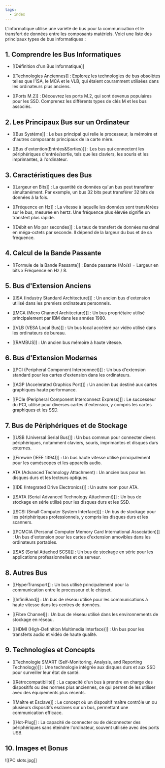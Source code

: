 ```yaml
---
tags:
  - index
---
```


L'informatique utilise une variété de bus pour la communication et le transfert de données entre les composants matériels. Voici une liste des principaux types de bus informatiques :

## 1. Comprendre les Bus Informatiques

- [[Définition d'un Bus Informatique]] 

- [[Technologies Anciennes]] : Explorez les technologies de bus obsolètes telles que l'ISA, le MCA et le VLB, qui étaient couramment utilisées dans les ordinateurs plus anciens.

- [[Ports M.2]]  : Découvrez les ports M.2, qui sont devenus populaires pour les SSD. Comprenez les différents types de clés M et les bus associés.

## 2. Les Principaux Bus sur un Ordinateur

- [[Bus Système]] : Le bus principal qui relie le processeur, la mémoire et d'autres composants principaux de la carte mère.

- [[Bus d'extention(Entrées&Sorties)]] : Les bus qui connectent les périphériques d'entrée/sortie, tels que les claviers, les souris et les imprimantes, à l'ordinateur.

## 3. Caractéristiques des Bus

- [[Largeur en Bits]] : La quantité de données qu'un bus peut transférer simultanément. Par exemple, un bus 32 bits peut transférer 32 bits de données à la fois.

- [[Fréquence en Hz]] : La vitesse à laquelle les données sont transférées sur le bus, mesurée en hertz. Une fréquence plus élevée signifie un transfert plus rapide.

- [[Débit en Mo par secondes]] : Le taux de transfert de données maximal en méga-octets par seconde. Il dépend de la largeur du bus et de sa fréquence.

## 4. Calcul de la Bande Passante

- [[Formule de la Bande Passante]] : Bande passante (Mo/s) = Largeur en bits x Fréquence en Hz / 8.

## 5. Bus d'Extension Anciens

- [[ISA (Industry Standard Architecture)]] : Un ancien bus d'extension utilisé dans les premiers ordinateurs personnels.

- [[MCA (Micro Channel Architecture)]] : Un bus propriétaire utilisé principalement par IBM dans les années 1980.

- [[VLB (VESA Local Bus)]] : Un bus local accéléré par vidéo utilisé dans les ordinateurs de bureau.

- [[RAMBUS]] : Un ancien bus mémoire à haute vitesse.

## 6. Bus d'Extension Modernes

- [[PCI (Peripheral Component Interconnect)]] : Un bus d'extension standard pour les cartes d'extension dans les ordinateurs.

- [[AGP (Accelerated Graphics Port)]] : Un ancien bus destiné aux cartes graphiques haute performance.

- [[PCIe (Peripheral Component Interconnect Express)]] : Le successeur du PCI, utilisé pour diverses cartes d'extension, y compris les cartes graphiques et les SSD.

## 7. Bus de Périphériques et de Stockage

- [[USB (Universal Serial Bus)]] : Un bus commun pour connecter divers périphériques, notamment claviers, souris, imprimantes et disques durs externes.

- [[Firewire (IEEE 1394)]] : Un bus haute vitesse utilisé principalement pour les caméscopes et les appareils audio.

- ATA (Advanced Technology Attachment) : Un ancien bus pour les disques durs et les lecteurs optiques.

- [[IDE (Integrated Drive Electronics)]] : Un autre nom pour ATA.

- [[SATA (Serial Advanced Technology Attachment)]] : Un bus de stockage en série utilisé pour les disques durs et les SSD.

- [[SCSI (Small Computer System Interface)]] : Un bus de stockage pour les périphériques professionnels, y compris les disques durs et les scanners.

- [[PCMCIA (Personal Computer Memory Card International Association)]] : Un bus d'extension pour les cartes d'extension amovibles dans les ordinateurs portables.

- [[SAS (Serial Attached SCSI)]] : Un bus de stockage en série pour les applications professionnelles et de serveur.

## 8. Autres Bus

- [[HyperTransport]] : Un bus utilisé principalement pour la communication entre le processeur et le chipset.

- [[InfiniBand]] : Un bus de réseau utilisé pour les communications à haute vitesse dans les centres de données.

- [[Fibre Channel]] : Un bus de réseau utilisé dans les environnements de stockage en réseau.

- [[HDMI (High-Definition Multimedia Interface)]] : Un bus pour les transferts audio et vidéo de haute qualité.

## 9. Technologies et Concepts

- [[Technologie SMART (Self-Monitoring, Analysis, and Reporting Technology)]] : Une technologie intégrée aux disques durs et aux SSD pour surveiller leur état de santé.

- [[Rétrocompatibilité]] : La capacité d'un bus à prendre en charge des dispositifs ou des normes plus anciennes, ce qui permet de les utiliser avec des équipements plus récents.

- [[Maître et Esclave]] : Le concept où un dispositif maître contrôle un ou plusieurs dispositifs esclaves sur un bus, permettant une communication efficace.

- [[Hot-Plug]] : La capacité de connecter ou de déconnecter des périphériques sans éteindre l'ordinateur, souvent utilisée avec des ports USB.

## 10. Images et Bonus

![[PC slots.jpg]]
